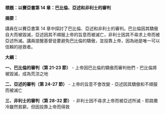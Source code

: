 **標題：以賽亞書第 14 章：巴比倫、亞述和非利士的審判**

**摘要：**

講員在以賽亞書第 14 章中探討了巴比倫、亞述和非利士的審判。巴比倫因其驕傲自大而被毀滅，亞述因其不順服上帝的旨意而被滅亡，非利士因其不尋求上帝而被亞述所滅。講員提醒基督徒要避免巴比倫的驕傲，並投靠上帝，因為祂是唯一可以信賴的拯救者。

**大綱：**

**一、巴比倫的審判（第 21-23 節）**
    - 上帝因巴比倫的驕傲而審判他們
    - 巴比倫將被毀滅，成為荒涼之地

**二、亞述的審判（第 24-27 節）**
    - 上帝的旨意不會改變
    - 亞述因其驕傲和不順服而被滅亡

**三、非利士的審判（第 28-32 節）**
    - 非利士因不尋求上帝而被亞述所滅
    - 耶路撒冷雖然貧窮，但因投靠上帝而得救